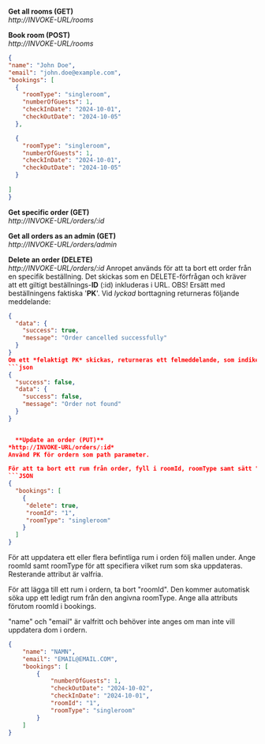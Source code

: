 

 **Get all rooms (GET)**  
  *http://INVOKE-URL/rooms*

 **Book room (POST)**  
  *http://INVOKE-URL/rooms*
  ```JSON
  {
  "name": "John Doe",
  "email": "john.doe@example.com",
  "bookings": [
    {
      "roomType": "singleroom",
      "numberOfGuests": 1,
      "checkInDate": "2024-10-01",
      "checkOutDate": "2024-10-05"
    },

    {
      "roomType": "singleroom",
      "numberOfGuests": 1,
      "checkInDate": "2024-10-01",
      "checkOutDate": "2024-10-05"
    }
    
  ]
  }
  ```

  **Get specific order (GET)**  
*http://INVOKE-URL/orders/:id*

  **Get all orders as an admin (GET)**  
*http://INVOKE-URL/orders/admin*

  **Delete an order (DELETE)**  
*http://INVOKE-URL/orders/:id*
Anropet används för att ta bort ett order från en specifik beställning. Det skickas som en DELETE-förfrågan och kräver att ett giltigt beställnings-**ID** (:id) inkluderas i URL.
 OBS! Ersätt med beställningens faktiska '**PK**'.
Vid *lyckad* borttagning returneras följande meddelande:
```json
{
  "data": {
    "success": true,
    "message": "Order cancelled successfully"
  }
}
Om ett *felaktigt PK* skickas, returneras ett felmeddelande, som indikerar att beställningen inte hittades:
```json
{
  "success": false,
  "data": {
    "success": false,
    "message": "Order not found"
  }
}


  **Update an order (PUT)**  
*http://INVOKE-URL/orders/:id*  
Använd PK för ordern som path parameter.  

För att ta bort ett rum från order, fyll i roomId, roomType samt sätt "delete" till true.
```JSON
{
  "bookings": [
    {
     "delete": true,                    
     "roomId": "1",
     "roomType": "singleroom"
    }             
  ]
}
```
 
För att uppdatera ett eller flera befintliga rum i orden följ mallen under. Ange roomId samt roomType för att specifiera vilket rum som ska uppdateras. Resterande attribut är valfria.  

För att lägga till ett rum i ordern, ta bort "roomId". Den kommer automatisk söka upp ett ledigt rum från den angivna roomType. Ange alla attributs förutom roomId i bookings.

"name" och "email" är valfritt och behöver inte anges om man inte vill uppdatera dom i ordern.
```JSON
{
    "name": "NAMN",
    "email": "EMAIL@EMAIL.COM",
    "bookings": [
        {
            "numberOfGuests": 1,
            "checkOutDate": "2024-10-02",
            "checkInDate": "2024-10-01",
            "roomId": "1",
            "roomType": "singleroom"
        }
    ]
}
```
